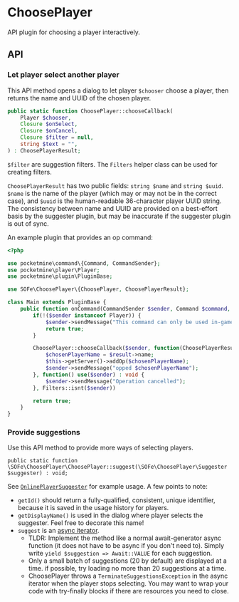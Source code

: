 # ChoosePlayer

API plugin for choosing a player interactively.

## API

### Let player select another player

This API method opens a dialog to let player `$chooser` choose a player,
then returns the name and UUID of the chosen player.

```php
public static function ChoosePlayer::chooseCallback(
    Player $chooser,
    Closure $onSelect,
    Closure $onCancel,
    Closure $filter = null,
    string $text = "",
) : ChoosePlayerResult;
```

`$filter` are suggestion filters.
The `Filters` helper class can be used for creating filters.

`ChoosePlayerResult` has two public fields: `string $name` and `string $uuid`.
`$name` is the name of the player (which may or may not be in the correct case),
and `$uuid` is the human-readable 36-character player UUID string.
The consistency between name and UUID are provided
on a best-effort basis by the suggester plugin,
but may be inaccurate if the suggester plugin is out of sync.

An example plugin that provides an op command:

```php
<?php

use pocketmine\command\{Command, CommandSender};
use pocketmine\player\Player;
use pocketmine\plugin\PluginBase;

use SOFe\ChoosePlayer\{ChoosePlayer, ChoosePlayerResult};

class Main extends PluginBase {
    public function onCommand(CommandSender $sender, Command $command, string $label, array $args) : bool {
        if(!($sender instanceof Player)) {
            $sender->sendMessage("This command can only be used in-game");
            return true;
        }

        ChoosePlayer::chooseCallback($sender, function(ChoosePlayerResult $result) use($sender) : void {
            $chosenPlayerName = $result->name;
            $this->getServer()->addOp($chosenPlayerName);
            $sender->sendMessage("opped $chosenPlayerName");
        }, function() use($sender) : void {
            $sender->sendMessage("Operation cancelled");
        }, Filters::isnt($sender))

        return true;
    }
}
```

### Provide suggestions

Use this API method to provide more ways of selecting players.

```
public static function \SOFe\ChoosePlayer\ChoosePlayer::suggest(\SOFe\ChoosePlayer\Suggester $suggester) : void;
```

See [`OnlinePlayerSuggester`](src/online.php) for example usage.
A few points to note:

- `getId()` should return a fully-qualified, consistent, unique identifier,
    because it is saved in the usage history for players.
- `getDisplayName()` is used in the dialog where player selects the suggester.
    Feel free to decorate this name!
- `suggest` is an [async iterator](https://sof3.github.io/await-generator/traverser/async-iterators.html).
    - TLDR: Implement the method like a normal await-generator async function
        (it does not have to be async if you don't need to).
        Simply write `yield $suggestion => Await::VALUE` for each suggestion.
    - Only a small batch of suggestions (20 by default) are displayed at a time.
        if possible, try loading no more than 20 suggestions at a time.
    - ChoosePlayer throws a `TerminateSuggestionsException`
        in the async iterator when the player stops selecting.
        You may want to wrap your code with try-finally blocks
        if there are resources you need to close.
